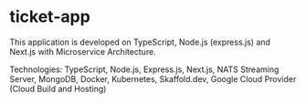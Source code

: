 # ticket-app

This application is developed on TypeScript, Node.js (express.js) and Next.js with Microservice Architecture.

Technologies: TypeScript, Node.js, Express.js, Next.js, NATS Streaming Server, MongoDB, Docker, Kubernetes, Skaffold.dev, Google Cloud Provider (Cloud Build and Hosting)
